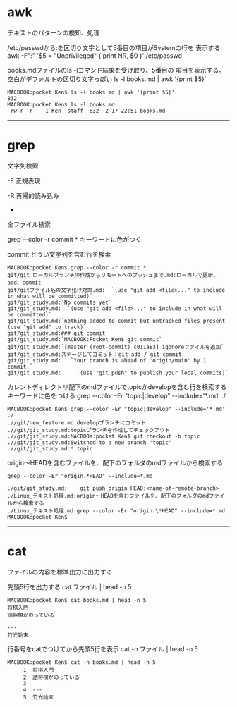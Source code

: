 # awk
テキストのパターンの検知、処理

/etc/passwdから:を区切り文字として5番目の項目がSystemの行を
表示する
awk -F":" '$5 = "Unprivileged" { print NR, $0 }' /etc/passwd

books.mdファイルのls -lコマンド結果を受け取り、5番目の
項目を表示する。空白がデフォルトの区切り文字っぽい
ls -l books.md | awk '{print $5}'

```
MACBOOK:pocket Ken$ ls -l books.md | awk '{print $5}'
832
MACBOOK:pocket Ken$ ls -l books.md
-rw-r--r--  1 Ken  staff  832  2 17 22:51 books.md
```


---
# grep
文字列検索

-E
正規表現

-R
再帰的読み込み

*
全ファイル検索

grep --color -r commit *
キーワードに色がつく

commit とうい文字列を含む行を検索
```
MACBOOK:pocket Ken$ grep --color -r commit *
git/git ローカルブランチの作成からリモートへのプッシュまで.md:ローカルで更新、add、commit
git/gitファイル名の文字化け対策.md:  `(use "git add <file>..." to include in what will be committed)`
git/git_study.md:`No commits yet`
git/git_study.md:  `(use "git add <file>..." to include in what will be committed)`
git/git_study.md:`nothing added to commit but untracked files present (use "git add" to track)`
git/git_study.md:### git commit
git/git_study.md:`MACBOOK:Pocket Ken$ git commit`
git/git_study.md:`[master (root-commit) c011a83] igonoreファイルを追加`
git/git_study.md:ステージしてコミット：git add / git commit
git/git_study.md:	`Your branch is ahead of 'origin/main' by 1 commit.`
git/git_study.md:	  `(use "git push" to publish your local commits)`
```

カレントディレクトリ配下のmdファイルでtopicかdevelopを含む行を検索する
キーワードに色をつける
grep --color -Er "topic|develop" --include='*.md' ./

```
MACBOOK:pocket Ken$ grep --color -Er "topic|develop" --include='*.md' ./
.//git/new_feature.md:developブランチにコミット
.//git/git_study.md:topicブランチを作成してチェックアウト
.//git/git_study.md:MACBOOK:pocket Ken$ git checkout -b topic
.//git/git_study.md:Switched to a new branch 'topic'
.//git/git_study.md:* topic
```

origin〜HEADを含むファイルを、配下のフォルダのmdファイルから検索する
```
grep --color -Er "origin.*HEAD" --include=*.md
```

```
./git/git_study.md:    git push origin HEAD:<name-of-remote-branch>
./Linux_テキスト処理.md:origin〜HEADを含むファイルを、配下のフォルダのmdファイルから検索する
./Linux_テキスト処理.md:grep --color -Er "origin.\*HEAD" --include=*.md
MACBOOK:pocket Ken$ 
```


---
# cat 
ファイルの内容を標準出力に出力する

先頭5行を出力する
cat ファイル | head -n 5
```
MACBOOK:pocket Ken$ cat books.md | head -n 5
将棋入門  
詰将棋がのっている

---
竹光始末 
```

行番号をcatでつけてから先頭5行を表示
cat -n ファイル | head -n 5
```
MACBOOK:pocket Ken$ cat -n books.md | head -n 5
     1	将棋入門  
     2	詰将棋がのっている
     3	
     4	---
     5	竹光始末 
```
